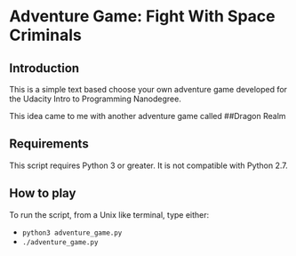 # Adventure Game: Fight With Space Criminals

## Introduction

This is a simple text based choose your own adventure game developed for the 
Udacity Intro to Programming Nanodegree.

This idea came to me with another adventure game called  ##Dragon Realm



## Requirements

This script requires Python 3 or greater. It is not compatible with Python 2.7.

## How to play

To run the script, from a Unix like terminal, type either:
- `python3 adventure_game.py`
- `./adventure_game.py`
